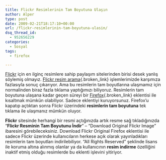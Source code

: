 ```yaml
---
title: Flickr Resimlerinin Tam Boyutuna Ulaşın
author: Alper
type: post
date: 2009-02-21T18:17:10+00:00
url: /flickr-resimlerinin-tam-boyutuna-ulasin/
dsq_thread_id:
  - 952656229
categories:
  - Sosyal
tags:
  - firefox

---
```

[Flickr][1] için en ilginç resimlere sahip paylaşım sitelerinden birisi desek yanlış söylemiş olmayız. [Flickr resim arama][2]{.broken_link} işlemlerimizde karşımıza fazlasıyla sonuç çıkarıyor. Ama bu resimlerin tam boyutlarına ulaşmamız için normalinden biraz fazla tıklama yaptığımızı biliyoruz. Resimlerin tam boyutuna ulaşana kadar geçen süreyi bir [Firefox][3]{.broken_link} eklentisi ile kısaltmak mümkün olabiliyor. Sadece eklentiyi kuruyorsunuz. Firefox&#8217;u kapatıp açtıktan sonra Flickr üzerindeki **resimlerin tam boyutuna** tek tıklama ile ulaşmanız mümkün oluyor. <!--more-->

**Flickr** sitesinde herhangi bir resmi açtığınızda artık resme sağ tıkladığınızda &#8220;**Flickr Resminin Tam Boyutunu İndir**&#8221; &#8211; &#8220;Download Original Flickr Image&#8221; ibaresini görebileceksiniz. Download Flickr Original Firefox eklentisi ile sadece Flickr üzerinde kullanıcıların herkese açık olarak yayınladıkları resimlerin tam boyutları indirilebiliyor. &#8220;All Rights Reserved&#8221; şeklinde lisans ile koruma altına alınmış olanlar ya da kullanıcının **resim indirme** özelliğini inaktif etmiş olduğu resimlerde bu eklenti işlevini yitiriyor.

 [1]: https://www.flickr.com/
 [2]: https://www.murekkep.org/en-iyi-flickr-arama-araci-compfight-723
 [3]: https://www.mozilla-europe.org/tr/firefox/